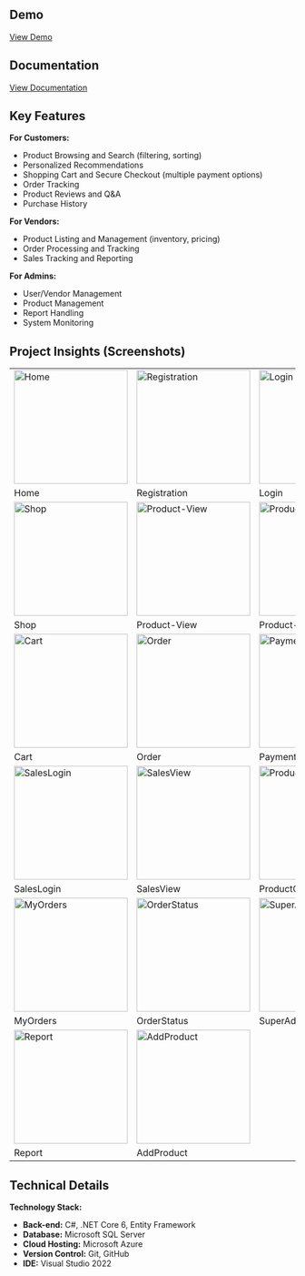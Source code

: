 ## Demo

[View Demo](https://drive.google.com/file/d/174vVJc9FuoDatZQrzcvIgqiJrqpg81qf/view)

## Documentation

[View Documentation](https://drive.google.com/file/d/1pgvK-h0aR_RePGmBo_WamJgpj4E8856G/view)


## Key Features

**For Customers:**

* Product Browsing and Search (filtering, sorting)
* Personalized Recommendations
* Shopping Cart and Secure Checkout (multiple payment options)
* Order Tracking
* Product Reviews and Q&A
* Purchase History

**For Vendors:**

* Product Listing and Management (inventory, pricing)
* Order Processing and Tracking
* Sales Tracking and Reporting

**For Admins:**

* User/Vendor Management
* Product Management
* Report Handling
* System Monitoring


## Project Insights (Screenshots)

<table>
  <tr>
    <td><img src="https://github.com/user-attachments/assets/ea7ea486-962a-439a-8e14-9013af14c5d8" alt="Home" width="200"></td>
    <td><img src="https://github.com/user-attachments/assets/991dbbc0-6422-459b-8055-9caa9286af40" alt="Registration" width="200"></td>
    <td><img src="https://github.com/user-attachments/assets/508e37a8-dbce-4ad3-ae4d-8dae317301c2" alt="Login" width="200"></td> 
  </tr>
  <tr>
    <td>Home</td>
    <td>Registration</td>
    <td>Login</td>
  </tr>
  <tr>
    <td><img src="https://github.com/user-attachments/assets/7e7b6ecf-3853-464c-b1b9-c6eef1b376f2" alt="Shop" width="200"></td>
    <td><img src="https://github.com/user-attachments/assets/cdc06e6b-8376-421d-bf97-f2a1a58691b8" alt="Product-View" width="200"></td>
    <td><img src="https://github.com/user-attachments/assets/0b3c5920-c228-4f0d-b866-6b2ce309547b" alt="Product-View2" width="200"></td> 
  </tr>
  <tr>
    <td>Shop</td>
    <td>Product-View</td>
    <td>Product-View</td>
  </tr>
  <tr>
    <td><img src="https://github.com/user-attachments/assets/aa40e285-2de3-4f3a-9ce1-85943a948b7e" alt="Cart" width="200"></td>
    <td><img src="https://github.com/user-attachments/assets/e651dacc-66c3-4463-9096-6fdd1b47f396" alt="Order" width="200"></td>
    <td><img src="https://github.com/user-attachments/assets/a2528c6f-b02c-42bf-9ce3-1f4d8797ba8e" alt="Payment" width="200"></td> 
  </tr>
  <tr>
    <td>Cart</td>
    <td>Order</td>
    <td>Payment</td>
  </tr>
  <tr>
    <td><img src="https://github.com/user-attachments/assets/a79aec53-1e8f-443b-9c10-3d3b8bd3f597" alt="SalesLogin" width="200"></td>
    <td><img src="https://github.com/user-attachments/assets/ebe7be5f-8e8c-417a-aaa8-6bcb1e8cf4ce" alt="SalesView" width="200"></td>
    <td><img src="https://github.com/user-attachments/assets/02ca3039-4661-4a49-bd8f-2599c4615ffb" alt="ProductQuestions" width="200"></td> 
  </tr>
  <tr>
    <td>SalesLogin</td>
    <td>SalesView</td>
    <td>ProductQuestions</td>
  </tr>
  <tr>
    <td><img src="https://github.com/user-attachments/assets/6abea703-dd41-4195-a463-43f3d4dcb221" alt="MyOrders" width="200"></td>
    <td><img src="https://github.com/user-attachments/assets/bdf228cd-4bed-4c1d-8ce8-376c08312cfd" alt="OrderStatus" width="200"></td>
    <td><img src="https://github.com/user-attachments/assets/fbc76dd8-daf8-4d41-accb-42c9b281f8f2" alt="SuperAdminView" width="200"></td> 
  </tr>
  <tr>
    <td>MyOrders</td>
    <td>OrderStatus</td>
    <td>SuperAdminView</td>
  </tr>
  <tr>
    <td><img src="https://github.com/user-attachments/assets/929f6d27-63e1-4151-b7fc-2d8b8c18d366" alt="Report" width="200"></td>
    <td><img src="https://github.com/user-attachments/assets/56ebfc3c-e07b-4123-b1c7-3c2dea8c3109" alt="AddProduct" width="200"></td>
  </tr>
  <tr>
    <td>Report</td>
    <td>AddProduct</td>
  </tr>
</table>

## Technical Details

**Technology Stack:**

* **Back-end:** C#, .NET Core 6, Entity Framework
* **Database:** Microsoft SQL Server
* **Cloud Hosting:** Microsoft Azure
* **Version Control:** Git, GitHub
* **IDE:** Visual Studio 2022
